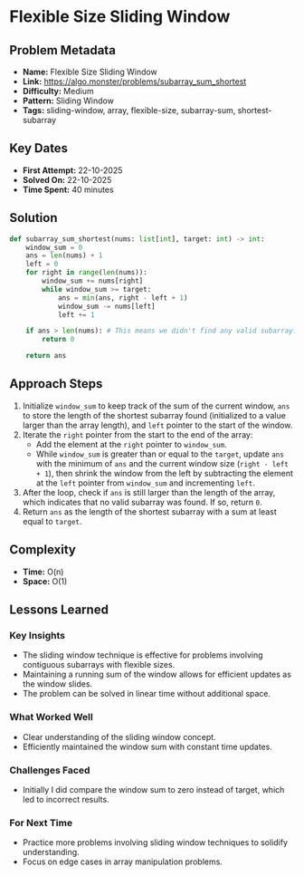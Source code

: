 # Flexible Size Sliding Window

## Problem Metadata
- **Name:** Flexible Size Sliding Window
- **Link:** https://algo.monster/problems/subarray_sum_shortest
- **Difficulty:** Medium
- **Pattern:** Sliding Window
- **Tags:** sliding-window, array, flexible-size, subarray-sum, shortest-subarray

## Key Dates
- **First Attempt:** 22-10-2025
- **Solved On:** 22-10-2025
- **Time Spent:** 40 minutes

## Solution
```python
def subarray_sum_shortest(nums: list[int], target: int) -> int:
    window_sum = 0
    ans = len(nums) + 1
    left = 0
    for right in range(len(nums)):
        window_sum += nums[right]
        while window_sum >= target:
            ans = min(ans, right - left + 1)
            window_sum -= nums[left]
            left += 1

    if ans > len(nums): # This means we didn't find any valid subarray. This is possible if the target is larger than sum of all elements.
        return 0

    return ans
```

## Approach Steps
1. Initialize `window_sum` to keep track of the sum of the current window, `ans` to store the length of the shortest subarray found (initialized to a value larger than the array length), and `left` pointer to the start of the window.
2. Iterate the `right` pointer from the start to the end of the array:
   - Add the element at the `right` pointer to `window_sum`.
   - While `window_sum` is greater than or equal to the `target`, update `ans` with the minimum of `ans` and the current window size (`right - left + 1`), then shrink the window from the left by subtracting the element at the `left` pointer from `window_sum` and incrementing `left`.
3. After the loop, check if `ans` is still larger than the length of the array, which indicates that no valid subarray was found. If so, return `0`.
4. Return `ans` as the length of the shortest subarray with a sum at least equal to `target`.    


## Complexity
- **Time:** O(n)
- **Space:** O(1)

## Lessons Learned
### Key Insights
- The sliding window technique is effective for problems involving contiguous subarrays with flexible sizes.
- Maintaining a running sum of the window allows for efficient updates as the window slides.
- The problem can be solved in linear time without additional space.

### What Worked Well
- Clear understanding of the sliding window concept.
- Efficiently maintained the window sum with constant time updates.


### Challenges Faced
- Initially I did compare the window sum to zero instead of target, which led to incorrect results.

### For Next Time
- Practice more problems involving sliding window techniques to solidify understanding.
- Focus on edge cases in array manipulation problems.
